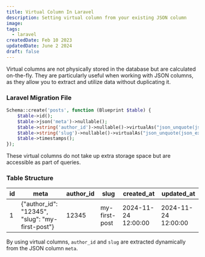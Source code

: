 ```yaml
---
title: Virtual Column In Laravel
description: Setting virtual column from your existing JSON column
image:
tags:
  - laravel
createdDate: Feb 10 2023
updatedDate: June 2 2024
draft: false
---
```


Virtual columns are not physically stored in the database but are calculated on-the-fly. They are particularly useful when working with JSON columns, as they allow you to extract and utilize data without duplicating it.

### Laravel Migration File

```php
Schema::create('posts', function (Blueprint $table) {
    $table->id();
    $table->json('meta')->nullable();
    $table->string('author_id')->nullable()->virtualAs("json_unquote(json_extract(meta, '$.author_id'))");
    $table->string('slug')->nullable()->virtualAs("json_unquote(json_extract(meta, '$.slug'))");
    $table->timestamps();
});
```

These virtual columns do not take up extra storage space but are accessible as part of queries.

### Table Structure

| id  | meta                                            | author_id | slug          | created_at          | updated_at          |
| --- | ----------------------------------------------- | --------- | ------------- | ------------------- | ------------------- |
| 1   | {"author_id": "12345", "slug": "my-first-post"} | 12345     | my-first-post | 2024-11-24 12:00:00 | 2024-11-24 12:00:00 |

By using virtual columns, `author_id` and `slug` are extracted dynamically from the JSON column `meta`.
